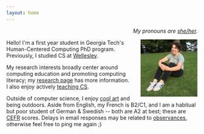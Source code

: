 ```yaml
---
layout: home
---
```


<p style="text-align:right;"><i>My pronouns are <a href="https://pronoun.is/she">she/her</a>.</i> </p>

<img style="padding-left: 25px" align="right" width="30%" src="images/annabel.png">

Hello! I'm a first year student in Georgia Tech's Human-Centered Computing PhD program. Previously, I studied CS at [Wellesley](https://www.wellesley.edu/cs). 

My research interests broadly center around computing education and promoting computing literacy; my [research page](https://annabelrothschild.com/research/) has more information. I also enjoy actively [teaching CS](https://annabelrothschild.com/teaching/).

Outside of computer science, I enjoy [cool art](https://annabelrothschild.com/personal/art/) and being outdoors. Aside from English, my French is B2/C1, and I am a habitual but poor student of  German & Swedish -- both are A2 at best; these are [CEFR](https://en.wikipedia.org/wiki/Common_European_Framework_of_Reference_for_Languages) scores. Delays in email responses may be related to [observances](https://isitajewishholidaytoday.com/), otherwise feel free to ping me again ;) 



